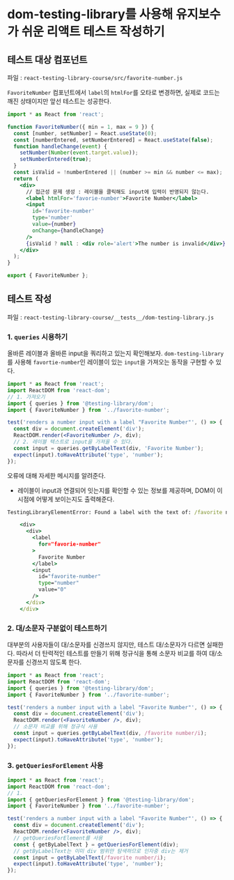 # dom-testing-library를 사용해 유지보수가 쉬운 리액트 테스트 작성하기

## 테스트 대상 컴포넌트

파일 : `react-testing-library-course/src/favorite-number.js`

`FavoriteNumber` 컴포넌트에서 `label`의 `htmlFor`를 오타로 변경하면, 실제로 코드는 깨진 상태이지만 앞선 테스트는 성공한다.

```jsx
import * as React from 'react';

function FavoriteNumber({ min = 1, max = 9 }) {
  const [number, setNumber] = React.useState(0);
  const [numberEntered, setNumberEntered] = React.useState(false);
  function handleChange(event) {
    setNumber(Number(event.target.value));
    setNumberEntered(true);
  }
  const isValid = !numberEntered || (number >= min && number <= max);
  return (
    <div>
      // 접근성 문제 생성 : 레이블을 클릭해도 input에 입력이 반영되지 않는다.
      <label htmlFor='favorie-number'>Favorite Number</label>
      <input
        id='favorite-number'
        type='number'
        value={number}
        onChange={handleChange}
      />
      {isValid ? null : <div role='alert'>The number is invalid</div>}
    </div>
  );
}

export { FavoriteNumber };
```

## 테스트 작성

파일 : `react-testing-library-course/__tests__/dom-testing-library.js`

### 1. `queries` 시용하기

올바른 레이블과 올바른 input을 쿼리하고 있는지 확인해보자.
`dom-testing-library`를 사용해 `favortie-number`인 레이블이 있는 `input`을 가져오는 동작을 구현할 수 있다.

```jsx
import * as React from 'react';
import ReactDOM from 'react-dom';
// 1. 가져오기
import { queries } from '@testing-library/dom';
import { FavoriteNumber } from '../favorite-number';

test('renders a number input with a label "Favorite Number"', () => {
  const div = document.createElement('div');
  ReactDOM.render(<FavoriteNumber />, div);
  // 2. 레이블 텍스트로 input을 가져올 수 있다.
  const input = queries.getByLabelText(div, 'Favorite Number');
  expect(input).toHaveAttribute('type', 'number');
});
```

오류에 대해 자세한 메시지를 알려준다.

- 레이블이 input과 연결되어 잇는지를 확인할 수 있는 정보를 제공하며, DOM이 이 시점에 어떻게 보이는지도 출력해준다.

```cmd
TestingLibraryElementError: Found a label with the text of: /favorite number/i, however no form control was found associated to that label. Make sure you're using the "for" attribute or "aria-labelledby" attribute correctly.

    <div>
      <div>
        <label
          for="favorie-number"
        >
          Favorite Number
        </label>
        <input
          id="favorite-number"
          type="number"
          value="0"
        />
      </div>
    </div>
```

### 2. 대/소문자 구분없이 테스트하기

대부분의 사용자들이 대/소문자를 신경쓰지 않지만, 테스트 대/소문자가 다르면 실패한다.
따라서 더 탄력적인 테스트를 만들기 위해 정규식을 통해 소문자 비교를 하여 대/소문자를 신경쓰지 않도록 한다.

```jsx
import * as React from 'react';
import ReactDOM from 'react-dom';
import { queries } from '@testing-library/dom';
import { FavoriteNumber } from '../favorite-number';

test('renders a number input with a label "Favorite Number"', () => {
  const div = document.createElement('div');
  ReactDOM.render(<FavoriteNumber />, div);
  // 소문자 비교를 위해 정규식 사용
  const input = queries.getByLabelText(div, /favorite number/i);
  expect(input).toHaveAttribute('type', 'number');
});
```

### 3. `getQueriesForElement` 사용

```jsx
import * as React from 'react';
import ReactDOM from 'react-dom';
// 1.
import { getQueriesForElement } from '@testing-library/dom';
import { FavoriteNumber } from '../favorite-number';

test('renders a number input with a label "Favorite Number"', () => {
  const div = document.createElement('div');
  ReactDOM.render(<FavoriteNumber />, div);
  // getQueriesForElement를 사용
  const { getByLabelText } = getQueriesForElement(div);
  // getByLabelText는 이미 div 범위만 탐색하므로 인자중 div는 제거
  const input = getByLabelText(/favorite number/i);
  expect(input).toHaveAttribute('type', 'number');
});
```
